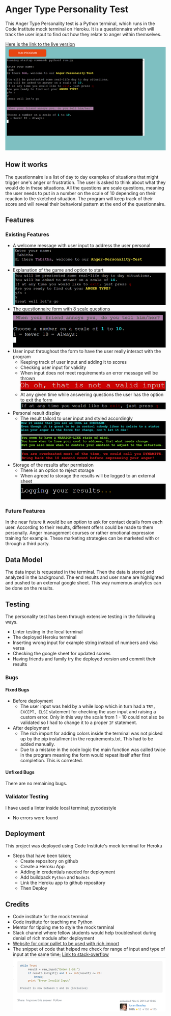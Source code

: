 # Anger Type Personality Test
This Anger Type Personality test is a Python terminal, which runs in the Code Institute mock terminal on Heroku.
It is a questionnaire which will track the user input to find out how they relate to anger within themselves.
 
 
[Here is the link to the live version](https://anger-personality-test.herokuapp.com/)
![picture of collection](/Project%203/in-action.png)

 
 
## How it works
 
The questionnaire is a list of day to day examples of situations that might trigger one's anger or frustration. The user is asked to think about what they would do in these situations. All the questions are scale questions, meaning the user needs to put in a number on the scale of 10 depending on their reaction to the sketched situation. The program will keep track of their score and will reveal their behavioral pattern at the end of the questionnaire.
 
 
## Features
 
 
### Existing Features
 
- A welcome message with user input to address the user personal
![picture of welcome message](/Project%203/welcome-message.png)
- Explanation of the game and option to start
![picture of commence message](/Project%203/want-to-start.png)
- The questionnaire form with 8 scale questions
![picture of questions](/Project%203/question-example.png)
- User input throughout the form to have the user really interact with the program
  - Keeping track of user input and adding it to scores
  - Checking user input for validity
  - When input does not meet requirements an error message will be thrown
  ![picture of error message](/Project%203/error-message.png)
  - At any given time while answering questions the user has the option to exit the form
  ![picture of q option](/Project%203/exit-option.png)
- Personal result display
  - The result tailord to user input and styled accordingly
  ![picture of cool](/Project%203/result-blue.png)
  ![picture of warrior](/Project%203/result-green.png)
  ![picture of dynamite](/Project%203/result-red.png)
- Storage of the results after permission
  - There is an option to reject storage
  - When agreed to storage the results will be logged to an external sheet
  ![picture of logging](/Project%203/loggin-external.png)
 
 
### Future Features
 
In the near future it would be an option to ask for contact details from each user. According to their results, different offers could be made to them personally. Anger management courses or rather emotional expression training for example. These marketing strategies can be marketed with or through a third party.
 
## Data Model
 
The data input is requested in the terminal. Then the data is stored and analyzed in the background. The end results and user name are highlighted and pushed to an external google sheet. This way numerous analytics can be done on the results.
 
## Testing
 
The personality test has been through extensive testing in the following ways.
- Linter testing in the local terminal
- The deployed Heroku terminal
- Inserting wrong input for example string instead of numbers and visa versa
- Checking the google sheet for updated scores
- Having friends and family try the deployed version and commit their results
 
 
### Bugs
 
#### Fixed Bugs
 
- Before deployment
  - The user input was held by a while loop which in turn had a `TRY, EXCEPT, ELSE` statement for checking the user input and raising a custom error. Only in this way the scale from 1 - 10 could not also be validated so I had to change it to a proper `IF` statement.
- After deployment
  - The rich import for adding colors inside the terminal was not picked up by the pip installment in the requirements.txt. This had to be added manually.
  - Due to a mistake in the code logic the main function was called twice in the program meaning the form would repeat itself after first completion. This is corrected.
 
 
#### Unfixed Bugs
 
There are no remaining bugs.
 
 
### Validator Testing
 
I have used a linter inside local terminal; pycodestyle
- No errors were found
 
 
## Deployment
 
This project was deployed using Code Institute's mock terminal for Heroku
 
- Steps that have been taken;
  - Create repository on github
  - Create a Heroku App
  - Adding in credentials needed for deployment
  - Add buildpack `Python` and `NodeJs`
  - Link the Heroku app to github repository
  - Then Deploy
 
 
## Credits
 

- Code institute for the mock terminal
- Code institute for teaching me Python
- Mentor for tipping me to style the mock terminal
- Slack channel where fellow students would help troubleshoot during denial of rich module after deployment
- [Website for color pallet to be used with rich import]("https://rich.readthedocs.io/en/stable/appendix/colors.html")
- The snippet of code that helped me check for range of input and type of input at the same time;
[Link to stack-overflow](https://stackoverflow.com/questions/19821273/limiting-user-input-to-a-range-in-python)
![picture of the code snippet](/Project%203/code-snippet.png)
 

